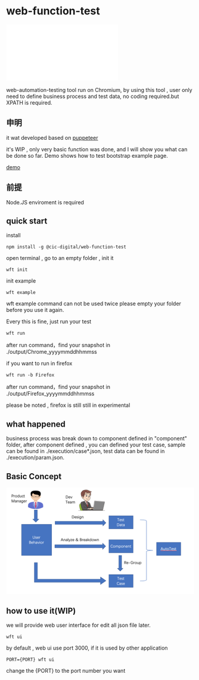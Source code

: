 # web-function-test

![Chinese](README_CN.md)

web-automation-testing tool run on Chromium, by using this tool , user only need to define business process and test data, no coding required.but XPATH is required.

##  申明
it wat developed based on [puppeteer](https://github.com/GoogleChrome/puppeteer)

it's WIP , only very basic function was done, and I will show you what can be done so far. Demo shows how to test bootstrap example page.

[demo](http://file.chinacic-next.com/demo.mov)

## 前提
Node.JS enviroment is required

## quick start

install
```
npm install -g @cic-digital/web-function-test
```

open terminal , go to an empty folder , init it
```
wft init
```

init example
```
wft example
```
wft example command can not be used twice please empty your folder before you use it again.

Every this is fine, just run your test
```
wft run
```
after run command，find your snapshot in ./output/Chrome_yyyymmddhhmmss

if you want to run in firefox
```
wft run -b Firefox
```
after run command，find your snapshot in ./output/Firefox_yyyymmddhhmmss

please be noted , firefox is still still in experimental

## what happened

business process was break down to component defined in "component" folder, after component defined , you can defined your test case, sample can be found in ./execution/case*.json, test data can be found in ./execution/param.json.

##  Basic Concept
![avatar](basicconcept.png)

## how to use it(WIP)
we will provide web user interface for edit all json file later.
```
wft ui
```

by default , web ui use port 3000, if it is used by other application
```
PORT={PORT} wft ui
```
change the {PORT} to the port number you want

